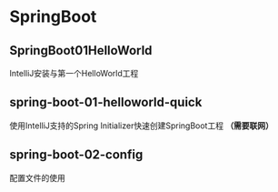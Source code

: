 # SpringBoot
## SpringBoot01HelloWorld
IntelliJ安装与第一个HelloWorld工程
## spring-boot-01-helloworld-quick
使用IntelliJ支持的Spring Initializer快速创建SpringBoot工程 __（需要联网）__
## spring-boot-02-config
配置文件的使用
